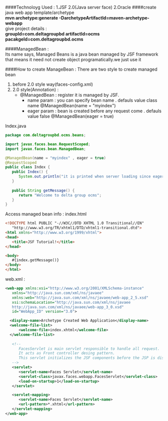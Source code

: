 ####Technoloyg Used : 
	1.JSF 2.0(Java server face) 
	2.Oracle
####create java web app template/archetype <br/>
<b>mvn archetype:generate -DarchetypeArtifactId=maven-archetype-webapp </b><br/>
give project details : <br/>
<b>groupId=com.deltagroupbd </b>
<b>artifactId=ocms </b>
<b>pacakgeId=com.deltagroupbd.ocms </b>

####ManagedBean :  
Its name says, Managed Beans is a java bean managed by JSF framework that means it need not create object programatically.we just use it

####How to create ManageBean : 
There are two style to create managed bean<br/>
1. before 2.0 style way(faces-config.xml)
2. 2.0 style(Annotation) : 
	* @ManagedBean : register it is managed by JSF.
		* name param : you can specify bean name . defauls value class name
		 @ManagedBean(name = "myindex")
		* eager param : bean is created before any request come . defauls value false
		 @ManagedBean(eager = true)

Index.java
```java
package com.deltagroupbd.ocms.beans;

import javax.faces.bean.RequestScoped;
import javax.faces.bean.ManagedBean;

@ManagedBean(name = "myindex" , eager = true)
@RequestScoped
public class Index {
   public Index() {
      System.out.println("it is printed when server loading since eager = true");
   }
	
   public String getMessage() {
      return "Welcome to delta group ocms";
   }
}
```
Access managed bean info : index.html

```html
<!DOCTYPE html PUBLIC "-//W3C//DTD XHTML 1.0 Transitional//EN"
   "http://www.w3.org/TR/xhtml1/DTD/xhtml1-transitional.dtd">
<html xmlns="http://www.w3.org/1999/xhtml">
<head>
   <title>JSF Tutorial!</title>
</head>

<body>
   #{index.getMessage()}
</body>
</html>
```
web.xml : 

```xml
<web-app xmlns:xsi="http://www.w3.org/2001/XMLSchema-instance"
   xmlns="http://java.sun.com/xml/ns/javaee" 
   xmlns:web="http://java.sun.com/xml/ns/javaee/web-app_2_5.xsd"
   xsi:schemaLocation="http://java.sun.com/xml/ns/javaee 
   http://java.sun.com/xml/ns/javaee/web-app_3_0.xsd"
   id="WebApp_ID" version="3.0">

  <display-name>Archetype Created Web Application</display-name>
  <welcome-file-list>
      <welcome-file>index.xhtml</welcome-file>
  </welcome-file-list>
  
   <!-- 
      FacesServlet is main servlet responsible to handle all request. 
      It acts as Front controller desing pattern.
      This servlet initializes the JSF components before the JSP is displayed.
   -->
   <servlet>
      <servlet-name>Faces Servlet</servlet-name>
      <servlet-class>javax.faces.webapp.FacesServlet</servlet-class>
      <load-on-startup>1</load-on-startup>
   </servlet>

   <servlet-mapping>
      <servlet-name>Faces Servlet</servlet-name>
      <url-pattern>*.xhtml</url-pattern>
   </servlet-mapping>
</web-app>
```


